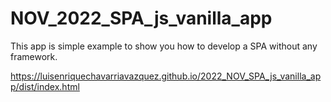 # NOV_2022_SPA_js_vanilla_app
This app is simple example to show you how to develop a SPA without any framework.

https://luisenriquechavarriavazquez.github.io/2022_NOV_SPA_js_vanilla_app/dist/index.html
